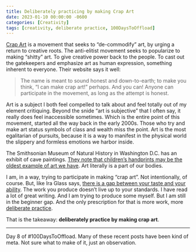 ```yaml
---
title: Deliberately practicing by making Crap Art
date: 2023-01-10 00:00:00 -0600
categories: [Creativity]
tags: [creativity, deliberate practice, 100DaysToOffload]
---
```


[Crap Art](http://crapart.spacebar.org/) is a movement that seeks to “de-commodify” art, by urging a return to creative roots. The anti-elitist movement seeks to popularize to making “shitty” art. To give creative power back to the people. To cast out the gatekeepers and emphasize art as human expression, something inherent to everyone. Their website says it well:

> The name is meant to sound honest and down-to-earth; to make you think, “I can make crap art!” perhaps. And you can! Anyone can participate in the movement, as long as the attempt is honest.


Art is a subject I both feel compelled to talk about and feel totally out of my element critiquing. Beyond the snide “art is subjective” that I often say, it really does feel inaccessible sometimes. Which is the entire point of this movement, started all the way back in the early 2000s. Those who try and make art status symbols of class and wealth miss the point. Art is the most egalitarian of pursuits, because it is a way to manifest in the physical world the slippery and formless emotions we harbor inside.

The Smithsonian Museum of Natural History in Washington D.C. has an exhibit of cave paintings. [They note that children’s handprints may be the oldest example of art we have](https://www.smithsonianmag.com/smart-news/these-200000-year-old-hand-and-footprints-could-be-the-worlds-oldest-cave-art-180978702/#:~:text=Cool%20Finds-,These%20200%2C000%2DYear%2DOld%20Hand%20and%20Footprints%20Could%20Be,the%20World's%20Earliest%20Cave%20Art&text=Between%20169%2C000%20and%20226%2C000%20years,footprints%20on%20a%20travertine%20boulder.). Art literally is a part of our bodies.

I am, in a way, trying to participate in making “crap art”. Not intentionally, of course. But, like Ira Glass says, [there is a gap between your taste and your ability](https://www.openculture.com/2009/10/ira_glass_on_the_art_of_story_telling.html). The work you produce doesn’t live up to your standards. I have read a lot of great writing. And I am trying to produce some myself. But I am still in the beginner gap. And the only prescription for that is more work, more [deliberate practice](https://www.sciencedirect.com/topics/psychology/deliberate-practice).

That is the takeaway: **deliberately practice by making crap art**.

---

Day 8 of #100DaysToOffload. Many of these recent posts have been kind of meta. Not sure what to make of it, just an observation.